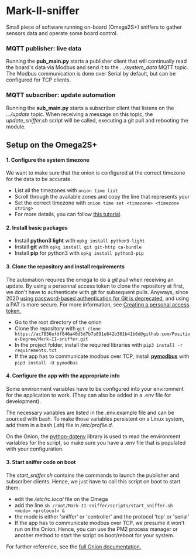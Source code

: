 # Mark-II-sniffer
Small piece of software running on-board (Omega2S+) sniffers to gather sensors data and operate some board control.

### MQTT publisher: live data
Running the **pub_main.py** starts a publisher client that will continually read the board's data via Modbus and send it to the _.../system_data_ MQTT topic. 
The Modbus communication is done over Serial by default, but can be configured for TCP clients.

### MQTT subscriber: update automation
Running the **sub_main.py** starts a subscriber client that listens on the _.../update_ topic. When receiving a message on this topic, 
the _update_sniffer.sh_ script will be called, executing a git pull and rebooting the module.

## Setup on the Omega2S+

#### 1. Configure the system timezone
We want to make sure that the onion is configured at the correct timezone for the data to be accurate.

- List all the timezones with ```onion time list```
- Scroll through the available zones and copy the line that represents your
- Set the correct timezone with ```onion time set <timezone> <timezone string>```
- For more details, you can follow [this tutorial](https://onion.io/2bt-onion-config-script/).

#### 2. Install basic packages
- Install **python3 light** with ```opkg install python3-light```
- Install **git** with ```opkg install git git-http ca-bundle```
- Install **pip** for python3 with ```opkg install python3-pip```
 

#### 3. Clone the repository and install requirements
The automation requires the omega to do a _git pull_ when receiving an update. By using a personnal access token to clone the repository at first, 
we don't have to authenticate with git for subsequent pulls. Anyways, since 2020 [using password-based authentication for Git is deprecated](https://github.blog/2020-07-30-token-authentication-requirements-for-api-and-git-operations/), and using a PAT is more secure. 
For more information, see [Creating a personal access token.](https://docs.github.com/en/github/authenticating-to-github/creating-a-personal-access-token)

- Go to the root directory of the onion
- Clone the repository with ```git clone https://ac7856efdf646a40d5d7b7a891e842b361b41b6d@github.com/Positive-Degree/Mark-II-sniffer.git```
- In the project folder, install the required libraries with ```pip3 install -r requirements.txt```
- If the app has to communicate modbus over TCP, install [**pymodbus**](https://pymodbus.readthedocs.io/en/latest/readme.html#summary) with ```pip3 install -U pymodbus```

#### 4. Configure the app with the appropriate info
Some environment variables have to be configured into your environment for the application to work.
(They can also be added in a .env file for development).

The necessary variables are listed in the .env.example file and can be sourced with bash. To make those
variables persistent on a Linux system, add them in a bash (.sh) file in _/etc/profile.d_.

On the Onion, the [python-dotenv](https://github.com/theskumar/python-dotenv) library is used to read the environment variables for the script, so make sure
you have a .env file that is populated with your configuration.

#### 3. Start sniffer code on boot
The _start_sniffer.sh_ contains the commands to launch the publisher and subscriber clients. Hence, we just have to call this script on boot to start them.

- edit the _/etc/rc.local_ file on the Omega
- add the line ```sh /root/Mark-II-sniffer/scripts/start_sniffer.sh <mode> <protocol> &```
- the mode is either 'sniffer' or 'controller' and the protocol 'tcp' or 'serial'
- If the app has to communicate modbus over TCP, we presume it won't run on the Onion. 
Hence, you can use the PM2 process manager or another method to start the script on boot/reboot for your system.

For further reference, see the [full Onion documentation.](https://docs.onion.io/omega2-docs/)
